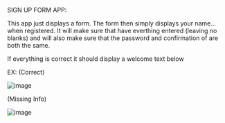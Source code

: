 SIGN UP FORM APP:

This app just displays a form. The form then simply displays your name... when registered.
It will make sure that have everthing entered (leaving no blanks) and will also make sure that the password and confirmation of are both the same.

If everything is correct it should display a welcome text below

EX:
(Correct)

![image](https://user-images.githubusercontent.com/89527340/153345430-a34c56fa-eb0d-4454-9d33-c1dd022aaff8.png)

(Missing Info)

![image](https://user-images.githubusercontent.com/89527340/153345711-4e348728-24f7-49d1-be05-82d2d2beae9e.png)


